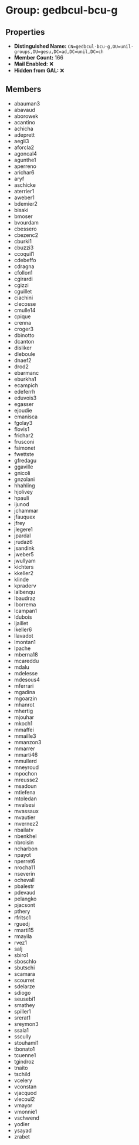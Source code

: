 # Group: gedbcul-bcu-g

## Properties

- **Distinguished Name:** `CN=gedbcul-bcu-g,OU=unil-groups,OU=gesu,DC=ad,DC=unil,DC=ch`
- **Member Count:** 166
- **Mail Enabled:** ❌
- **Hidden from GAL:** ❌

## Members

- abauman3
- abavaud
- aborowek
- acantino
- achicha
- adeprett
- aegli3
- aforcla2
- agoncal4
- agunthe1
- aperreno
- arichar6
- aryf
- aschicke
- aterrier1
- aweber1
- bdemier2
- bisaki
- bmoser
- bvourdam
- cbessero
- cbezenc2
- cburki1
- cbuzzi3
- ccoquil1
- cdebeffo
- cdragna
- cfollon1
- cgirardi
- cgizzi
- cguillet
- ciachini
- clecosse
- cmulle14
- cpique
- crenna
- croger3
- dbinotto
- dcanton
- disliker
- dleboule
- dnaef2
- drod2
- ebarmanc
- eburkha1
- ecampich
- edeferrh
- eduvois3
- egasser
- ejoudie
- emanisca
- fgolay3
- flovis1
- frichar2
- frusconi
- fsimonet
- fwettste
- gfredagu
- ggaville
- gnicoli
- gnzolani
- hhahling
- hjolivey
- hpauli
- ijunod
- jchammar
- jfauquex
- jfrey
- jlegere1
- jpardal
- jrudaz6
- jsandink
- jweber5
- jwullyam
- kichters
- kkeller2
- klinde
- kpraderv
- lalbenqu
- lbaudraz
- lborrema
- lcampan1
- ldubois
- ljaillet
- lkeller6
- llavadot
- lmontan1
- lpache
- mberna18
- mcareddu
- mdalu
- mdelesse
- mdesous4
- mferrari
- mgadina
- mgoarzin
- mhanrot
- mhertig
- mjouhar
- mkoch1
- mmaffei
- mmaille3
- mmanzon3
- mmarrer
- mmarti46
- mmullerd
- mneyroud
- mpochon
- mreusse2
- msadoun
- mtiefena
- mtoledan
- mvalsesi
- mvassaux
- mvautier
- mvernez2
- nbailatv
- nbenkhel
- nbroisin
- ncharbon
- npayot
- nperret6
- nrocha11
- nseverin
- ochevall
- pbalestr
- pdevaud
- pelangko
- pjacsont
- pthery
- rfritsc1
- rguedj
- rmarti15
- rmayila
- rvez1
- salj
- sbiro1
- sboschlo
- sbutschi
- scamara
- scourret
- sdelarze
- sdiogo
- seusebi1
- smathey
- spiller1
- srerat1
- sreymon3
- ssala1
- sscully
- stouhami1
- tbonato1
- tcuenne1
- tgindroz
- tnaito
- tschild
- vcelery
- vconstan
- vjacquod
- vlecoul2
- vmayor
- vmonnie1
- vschwend
- yodier
- ysayad
- zrabet
